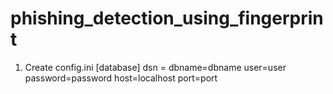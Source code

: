 # phishing_detection_using_fingerprint

1. Create config.ini
[database]
dsn = dbname=dbname user=user password=password host=localhost port=port
